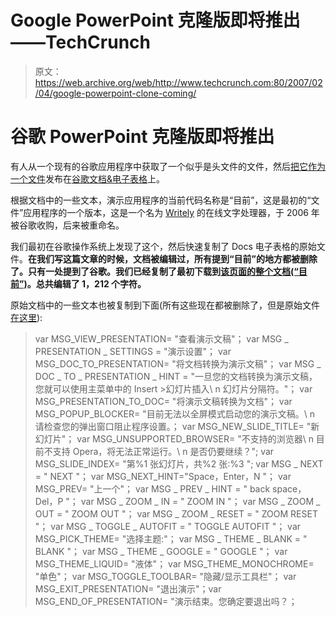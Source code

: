 # Google PowerPoint 克隆版即将推出——TechCrunch

> 原文：<https://web.archive.org/web/http://www.techcrunch.com:80/2007/02/04/google-powerpoint-clone-coming/>

# 谷歌 PowerPoint 克隆版即将推出

 [](https://web.archive.org/web/20210924235406/http://docs.google.com/) 有人从一个现有的谷歌应用程序中获取了一个似乎是头文件的文件，然后[把它作为一个文件](https://web.archive.org/web/20210924235406/http://docs.google.com/Localizer?f=AllMsgs.hdf)发布在[谷歌文档&电子表格](https://web.archive.org/web/20210924235406/http://www.beta.techcrunch.com/2006/10/10/google-docs-spreadsheets-launches/)上。

根据文档中的一些文本，演示应用程序的当前代码名称是“目前”，这是最初的“文件”应用程序的一个版本，这是一个名为 [Writely](https://web.archive.org/web/20210924235406/http://www.beta.techcrunch.com/2006/03/09/writely-confirms-google-acquisition/) 的在线文字处理器，于 2006 年被谷歌收购，后来被重命名。

我们最初在谷歌操作系统上发现了这个，然后快速复制了 Docs 电子表格的原始文件。**在我们写这篇文章的时候，文档被编辑过，所有提到“目前”的地方都被删除了。只有一处提到了谷歌。我们已经复制了最初下载到[该页面的整个文档(“目前”)](https://web.archive.org/web/20210924235406/http://www.beta.techcrunch.com/presently-for-google-docs-spreadsheets/)。总共编辑了 1，212 个字符。**

原始文档中的一些文本也被复制到下面(所有这些现在都被删除了，但是原始文件[在这里](https://web.archive.org/web/20210924235406/http://www.beta.techcrunch.com/presently-for-google-docs-spreadsheets/)):

> var MSG_VIEW_PRESENTATION= "查看演示文稿"；
> var MSG _ PRESENTATION _ SETTINGS = "演示设置"；
> var MSG_DOC_TO_PRESENTATION= "将文档转换为演示文稿"；
> var MSG _ DOC _ TO _ PRESENTATION _ HINT = "一旦您的文档转换为演示文稿，您就可以使用主菜单中的 Insert >幻灯片插入\ n 幻灯片分隔符。"；
> var MSG_PRESENTATION_TO_DOC= "将演示文稿转换为文档"；
> var MSG_POPUP_BLOCKER= "目前无法以全屏模式启动您的演示文稿。\ n 请检查您的弹出窗口阻止程序设置。；
> var MSG_NEW_SLIDE_TITLE= "新幻灯片"；
> var MSG_UNSUPPORTED_BROWSER= "不支持的浏览器\ n 目前不支持 Opera，将无法正常运行。\ n 是否仍要继续？";
> var MSG_SLIDE_INDEX= "第%1 张幻灯片，共%2 张:%3 ";
> var MSG _ NEXT = " NEXT "；
> var MSG_NEXT_HINT="Space，Enter，N "；
> var MSG_PREV= "上一个"；
> var MSG _ PREV _ HINT = " back space，Del，P "；
> var MSG _ ZOOM _ IN = " ZOOM IN "；
> var MSG _ ZOOM _ OUT = " ZOOM OUT "；
> var MSG _ ZOOM _ RESET = " ZOOM RESET "；
> var MSG _ TOGGLE _ AUTOFIT = " TOGGLE AUTOFIT "；
> var MSG_PICK_THEME= "选择主题:"；
> var MSG _ THEME _ BLANK = " BLANK "；
> var MSG _ THEME _ GOOGLE = " GOOGLE "；
> var MSG_THEME_LIQUID= "液体"；
> var MSG_THEME_MONOCHROME= "单色"；
> var MSG_TOGGLE_TOOLBAR= "隐藏/显示工具栏"；
> var MSG_EXIT_PRESENTATION= "退出演示"；var MSG_END_OF_PRESENTATION= "演示结束。您确定要退出吗？；